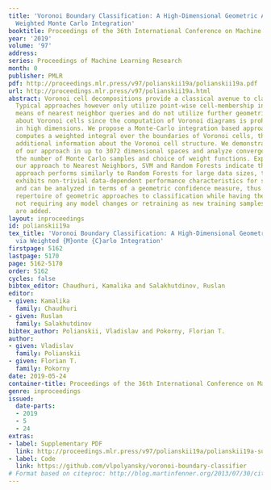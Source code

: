 ```yaml
---
title: 'Voronoi Boundary Classification: A High-Dimensional Geometric Approach via
  Weighted Monte Carlo Integration'
booktitle: Proceedings of the 36th International Conference on Machine Learning
year: '2019'
volume: '97'
address: 
series: Proceedings of Machine Learning Research
month: 0
publisher: PMLR
pdf: http://proceedings.mlr.press/v97/polianskii19a/polianskii19a.pdf
url: http://proceedings.mlr.press/v97/polianskii19a.html
abstract: Voronoi cell decompositions provide a classical avenue to classification.
  Typical approaches however only utilize point-wise cell-membership information by
  means of nearest neighbor queries and do not utilize further geometric information
  about Voronoi cells since the computation of Voronoi diagrams is prohibitively expensive
  in high dimensions. We propose a Monte-Carlo integration based approach that instead
  computes a weighted integral over the boundaries of Voronoi cells, thus incorporating
  additional information about the Voronoi cell structure. We demonstrate the scalability
  of our approach in up to 3072 dimensional spaces and analyze convergence based on
  the number of Monte Carlo samples and choice of weight functions. Experiments comparing
  our approach to Nearest Neighbors, SVM and Random Forests indicate that while our
  approach performs similarly to Random Forests for large data sizes, the algorithm
  exhibits non-trivial data-dependent performance characteristics for smaller datasets
  and can be analyzed in terms of a geometric confidence measure, thus adding to the
  repertoire of geometric approaches to classification while having the benefit of
  not requiring any model changes or retraining as new training samples or classes
  are added.
layout: inproceedings
id: polianskii19a
tex_title: 'Voronoi Boundary Classification: A High-Dimensional Geometric Approach
  via Weighted {M}onte {C}arlo Integration'
firstpage: 5162
lastpage: 5170
page: 5162-5170
order: 5162
cycles: false
bibtex_editor: Chaudhuri, Kamalika and Salakhutdinov, Ruslan
editor:
- given: Kamalika
  family: Chaudhuri
- given: Ruslan
  family: Salakhutdinov
bibtex_author: Polianskii, Vladislav and Pokorny, Florian T.
author:
- given: Vladislav
  family: Polianskii
- given: Florian T.
  family: Pokorny
date: 2019-05-24
container-title: Proceedings of the 36th International Conference on Machine Learning
genre: inproceedings
issued:
  date-parts:
  - 2019
  - 5
  - 24
extras:
- label: Supplementary PDF
  link: http://proceedings.mlr.press/v97/polianskii19a/polianskii19a-supp.pdf
- label: Code
  link: https://github.com/vlpolyansky/voronoi-boundary-classifier
# Format based on citeproc: http://blog.martinfenner.org/2013/07/30/citeproc-yaml-for-bibliographies/
---
```

